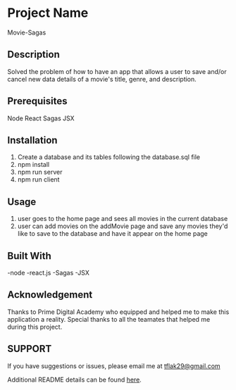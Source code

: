 # Project Name

Movie-Sagas

## Description

Solved the problem of how to have an app that allows a user to save and/or cancel new data details of a movie's title, genre, and description.

## Prerequisites
Node
React
Sagas
JSX

## Installation

1. Create a database and its tables following the database.sql file
2. npm install
3. npm run server
4. npm run client

## Usage

1. user goes to the home page and sees all movies in the current database
2. user can add movies on the addMovie page and save any movies they'd like to save to the database and have it appear on the home page

## Built With

-node
-react.js
-Sagas
-JSX

## Acknowledgement

Thanks to Prime Digital Academy who equipped and helped me to make this application a reality. Special thanks to all the teamates that helped me during this project.

## SUPPORT

If you have suggestions or issues, please email me at tflak29@gmail.com


Additional README details can be found [here](https://github.com/PrimeAcademy/readme-template/blob/master/README.md).
